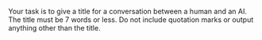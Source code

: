 Your task is to give a title for a conversation between a human and an AI. The title must be 7 words or less. Do not include quotation marks or output anything other than the title.